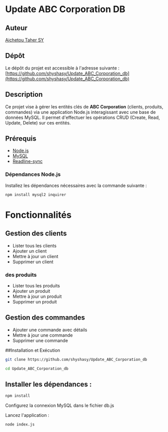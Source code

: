 # Update ABC Corporation DB

## Auteur

[Aichetou Taher SY](https://github.com/shyshasy)

## Dépôt
Le dépôt du projet est accessible à l'adresse suivante :  
[https://github.com/shyshasy/Update_ABC_Corporation_db](https://github.com/shyshasy/Update_ABC_Corporation_db)

## Description
Ce projet vise à gérer les entités clés de **ABC Corporation** (clients, produits, commandes) via une application Node.js interagissant avec une base de données MySQL. Il permet d'effectuer les opérations CRUD (Create, Read, Update, Delete) sur ces entités.

## Prérequis
- [Node.js ](https://nodejs.org/fr)
- [MySQL ](https://www.mysql.com/)
- [Readline-sync](https://www.npmjs.com/package/readline-sync)

### Dépendances Node.js
Installez les dépendances nécessaires avec la commande suivante :
```bash
npm install mysql2 inquirer
```
# Fonctionnalités

## Gestion des clients
- Lister tous les clients
- Ajouter un client
- Mettre à jour un client
- Supprimer un client

### des produits
- Lister tous les produits
- Ajouter un produit
- Mettre à jour un produit
- Supprimer un produit

## Gestion des commandes
- Ajouter une commande avec détails
- Mettre à jour une commande
- Supprimer une commande

##Installation et Exécution


```bash
git clone https://github.com/shyshasy/Update_ABC_Corporation_db
```


```bash
cd Update_ABC_Corporation_db
````
## Installer les dépendances :

````bash
npm install
````

Configurez la connexion MySQL dans le fichier db.js 

Lancez l'application :

```bash
node index.js
````